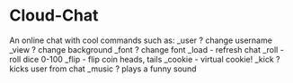 # Cloud-Chat
An online chat with cool commands such as:
_user ? change username
_view ? change background
_font ? change font
_load - refresh chat
_roll - roll dice 0-100
_flip - flip coin heads, tails
_cookie - virtual cookie!
_kick ? kicks user from chat
_music ? plays a funny sound
